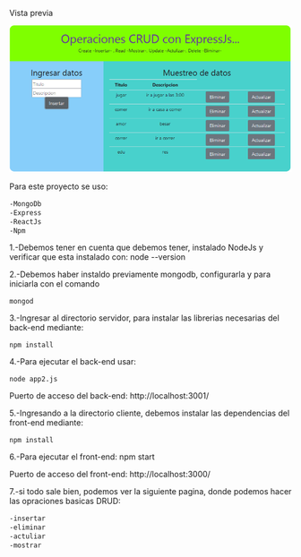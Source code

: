 Vista previa

![alt text](https://github.com/Eduardishion/todoAppEnExpressReactJsMongoDbNpm/blob/master/preview.png)

Para este proyecto se uso:

	-MongoDb
	-Express
	-ReactJs
	-Npm

1.-Debemos tener en cuenta que debemos tener,
instalado NodeJs y verificar que esta instalado con:
	node --version

2.-Debemos haber instaldo previamente mongodb, configurarla y para iniciarla con el comando 
	
	mongod

3.-Ingresar al directorio servidor, para instalar las librerias necesarias 
del back-end mediante:

	npm install

4.-Para ejecutar el back-end usar:

	node app2.js

Puerto de acceso del back-end: http://localhost:3001/


5.-Ingresando a la directorio cliente, debemos instalar las dependencias del front-end mediante:
 
	npm install

6.-Para ejecutar el front-end:
	npm start

Puerto de acceso del front-end: http://localhost:3000/

7.-si todo sale bien, podemos ver la 
siguiente pagina, donde podemos hacer las opraciones basicas DRUD:
	
	-insertar
	-eliminar
	-actuliar 
	-mostrar





	


